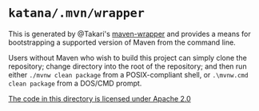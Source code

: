 # `katana/.mvn/wrapper`

This is generated by @Takari's [maven-wrapper](https://github.com/takari/maven-wrapper)
and provides a means for bootstrapping a supported version of Maven from the command
line.

Users without Maven who wish to build this project can simply clone the repository;
change directory into the root of the repository; and then run either
`./mvnw clean package` from a POSIX-compliant shell, or `.\mvnw.cmd clean package` 
from a DOS/CMD prompt.

[The code in this directory is licensed under Apache 2.0](https://github.com/takari/maven-wrapper/blob/master/LICENSE.txt)
